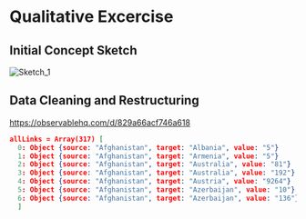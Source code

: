 # Qualitative Excercise

## Initial Concept Sketch
![Sketch_1](https://user-images.githubusercontent.com/77869514/196469786-e8bfdc72-358c-4f78-a56b-34eea7d2d809.jpg)

## Data Cleaning and Restructuring
https://observablehq.com/d/829a66acf746a618

```json
allLinks = Array(317) [
  0: Object {source: "Afghanistan", target: "Albania", value: "5"}
  1: Object {source: "Afghanistan", target: "Armenia", value: "5"}
  2: Object {source: "Afghanistan", target: "Australia", value: "81"}
  3: Object {source: "Afghanistan", target: "Australia", value: "192"}
  4: Object {source: "Afghanistan", target: "Austria", value: "9264"}
  5: Object {source: "Afghanistan", target: "Azerbaijan", value: "10"}
  6: Object {source: "Afghanistan", target: "Azerbaijan", value: "136"}
  ]
```
